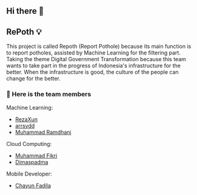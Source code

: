 ## Hi there 👋

## RePoth 💡

This project is called Repoth (Report Pothole) because its main function is to report potholes, assisted by Machine Learning for the filtering part. Taking the theme Digital Government Transformation because this team wants to take part in the progress of Indonesia's infrastructure for the better. When the infrastructure is good, the culture of the people can change for the better.

<!--

**Here are some ideas to get you started:**

🙋‍♀️ A short introduction - what is your organization all about?
🌈 Contribution guidelines - how can the community get involved?
👩‍💻 Useful resources - where can the community find your docs? Is there anything else the community should know?
🍿 Fun facts - what does your team eat for breakfast?
🧙 Remember, you can do mighty things with the power of [Markdown](https://docs.github.com/github/writing-on-github/getting-started-with-writing-and-formatting-on-github/basic-writing-and-formatting-syntax)
-->


### 🥳 Here is the team members
Machine Learning:
- [RezaXun](https://github.com/RezaXun)
- [arrsydd](https://github.com/arrsydd)
- [Muhammad Ramdhani](https://github.com/mmrdhani)

Cloud Computing:
- [Muhammad Fikri](https://github.com/muhammadfikri13)
- [Dimaspadma](https://github.com/dimaspadma)

Mobile Developer:
- [Chayun Fadila](https://github.com/chayunfdl)
